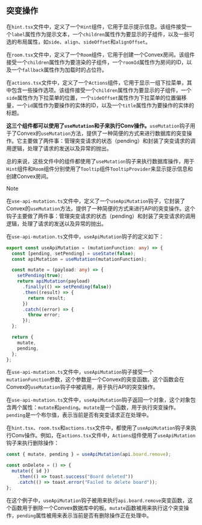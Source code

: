 ## 突变操作

在`hint.tsx`文件中，定义了一个`Hint`组件，它用于显示提示信息。该组件接受一个`label`属性作为提示文本，一个`children`属性作为要显示的子组件，以及一些可选的布局属性，如`side`、`align`、`sideOffset`和`alignOffset`。

在`room.tsx`文件中，定义了一个`Room`组件，它用于创建一个Convex房间。该组件接受一个`children`属性作为要渲染的子组件，一个`roomId`属性作为房间的ID，以及一个`fallback`属性作为加载时的占位符。

在`actions.tsx`文件中，定义了一个`Actions`组件，它用于显示一组下拉菜单，其中包含一些操作选项。该组件接受一个`children`属性作为要显示的子组件，一个`side`属性作为下拉菜单的位置，一个`sideOffset`属性作为下拉菜单的位置偏移量，一个`id`属性作为要操作的实体的ID，以及一个`title`属性作为要操作的实体的标题。

**这三个组件都可以使用了`useMutation`和子来执行Conv操作。**`useMutation`钩子用于了Convex的`useMutation`方法，提供了一种简便的方式来进行数据库的突变操作。它主要做了两件事：管理突变请求的状态（pending）和封装了突变请求的调用逻辑，处理了请求的发送以及异常的抛出。

总的来说，这些文件中的组件都使用了`useMutation`钩子来执行数据库操作，用于`Hint`组件和`Room`组件分别使用了`Tooltip`组件`TooltipProvider`来显示提示信息和创建Convex房间。


> [!NOTE]
> 在`use-api-mutation.ts`文件中，定义了一个`useApiMutation`钩子，它封装了Convex的`useMutation`方法，提供了一种简便的方式来进行API的突变操作。这个钩子主要做了两件事：管理突变请求的状态（pending）和封装了突变请求的调用逻辑，处理了请求的发送以及异常的抛出。
> 
> 在`use-api-mutation.ts`文件中，`useApiMutation`钩子的定义如下：
> 
> ```ts
> export const useApiMutation = (mutationFunction: any) => {
>   const [pending, setPending] = useState(false);
>   const apiMutation = useMutation(mutationFunction);
> 
>   const mutate = (payload: any) => {
>     setPending(true);
>     return apiMutation(payload)
>       .finally(() => setPending(false))
>       .then((result) => {
>         return result;
>       })
>       .catch((error) => {
>         throw error;
>       });
>   };
> 
>   return {
>     mutate,
>     pending,
>   };
> };
> ```
> 
> 在`use-api-mutation.ts`文件中，`useApiMutation`钩子接受一个`mutationFunction`参数，这个参数是一个Convex的突变函数。这个函数会在Convex的`useMutation`钩子中被调用，用于执行API的突变操作。
> 
> 在`use-api-mutation.ts`文件中，`useApiMutation`钩子返回一个对象，这个对象包含两个属性：`mutate`和`pending`。`mutate`是一个函数，用于执行突变操作。`pending`是一个布尔值，表示当前是否有突变请求正在处理中。
> 
> 在`hint.tsx`、`room.tsx`和`actions.tsx`文件中，都使用了`useApiMutation`钩子来执行Conv操作。例如，在`actions.tsx`文件中，`Actions`组件使用了`useApiMutation`钩子来执行删除操作：
> 
> ```ts
> const { mutate, pending } = useApiMutation(api.board.remove);
> 
> const onDelete = () => {
>   mutate({ id })
>     .then(() => toast.success("Board deleted"))
>     .catch(() => toast.error("Failed to delete board"));
> };
> ```
> 
> 在这个例子中，`useApiMutation`钩子被用来执行`api.board.remove`突变函数，这个函数用于删除一个Convex数据库中的板。`mutate`函数被用来执行这个突变操作，`pending`属性被用来表示当前是否有删除操作正在处理中。
